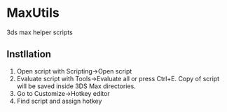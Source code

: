 # MaxUtils
3ds max helper scripts

## Instllation
1. Open script with Scripting->Open script
2. Evaluate script with Tools->Evaluate all or press Ctrl+E. Copy of script will be saved inside 3DS Max directories.
3. Go to Customize->Hotkey editor 
4. Find script and assign hotkey
